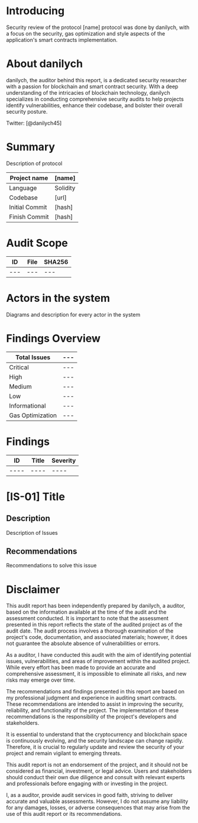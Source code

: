 # Introducing
Security review of the protocol [name] protocol was done by danilych, with a focus on the security, gas optimization and style aspects of the application's smart contracts implementation.

# About danilych
danilych, the auditor behind this report, is a dedicated security researcher with a passion for blockchain and smart contract security. With a deep understanding of the intricacies of blockchain technology, danilych specializes in conducting comprehensive security audits to help projects identify vulnerabilities, enhance their codebase, and bolster their overall security posture.

Twitter: [@danilych45]

# Summary
Description of protocol

| Project name | [name] |
| -------- | -------- |
| Language | Solidity |
| Codebase | [url] |
| Initial Commit | [hash] |
| Finish Commit | [hash] |

# Audit Scope
| ID | File | SHA256 |
| ---- | ---- | ---- |
| --- | --- | --- |

# Actors in the system
Diagrams and description for every actor in the system

# Findings Overview
| Total Issues | --- |
| ---- | ---- |
| Critical | --- |
| High | --- |
| Medium | --- |
| Low | --- |
| Informational | --- |
| Gas Optimization | --- |

# Findings

| ID | Title | Severity |
| ---- | ---- | ---- |
| ---- | ---- | ---- |

# [IS-01] Title
## Description
Description of Issues
## Recommendations
Recommendations to solve this issue

# Disclaimer
This audit report has been independently prepared by danilych, a auditor, based on the information available at the time of the audit and the assessment conducted. It is important to note that the assessment presented in this report reflects the state of the audited project as of the audit date. The audit process involves a thorough examination of the project's code, documentation, and associated materials; however, it does not guarantee the absolute absence of vulnerabilities or errors.

As a auditor, I have conducted this audit with the aim of identifying potential issues, vulnerabilities, and areas of improvement within the audited project. While every effort has been made to provide an accurate and comprehensive assessment, it is impossible to eliminate all risks, and new risks may emerge over time.

The recommendations and findings presented in this report are based on my professional judgment and experience in auditing smart contracts. These recommendations are intended to assist in improving the security, reliability, and functionality of the project. The implementation of these recommendations is the responsibility of the project's developers and stakeholders.

It is essential to understand that the cryptocurrency and blockchain space is continuously evolving, and the security landscape can change rapidly. Therefore, it is crucial to regularly update and review the security of your project and remain vigilant to emerging threats.

This audit report is not an endorsement of the project, and it should not be considered as financial, investment, or legal advice. Users and stakeholders should conduct their own due diligence and consult with relevant experts and professionals before engaging with or investing in the project.

I, as a auditor, provide audit services in good faith, striving to deliver accurate and valuable assessments. However, I do not assume any liability for any damages, losses, or adverse consequences that may arise from the use of this audit report or its recommendations.
